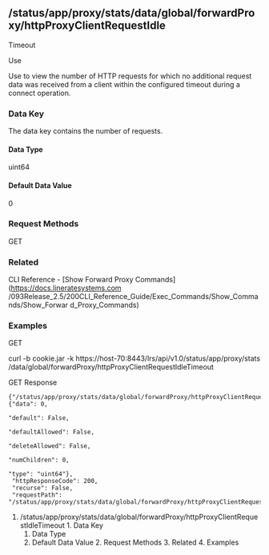 ## /status/app/proxy/stats/data/global/forwardProxy/httpProxyClientRequestIdle
Timeout

Use

Use to view the number of HTTP requests for which no additional request data
was received from a client within the configured timeout during a connect
operation.

### Data Key

The data key contains the number of requests.

#### Data Type

uint64

#### Default Data Value

0

### Request Methods

GET

### Related

CLI Reference - [Show Forward Proxy Commands](https://docs.lineratesystems.com
/093Release_2.5/200CLI_Reference_Guide/Exec_Commands/Show_Commands/Show_Forwar
d_Proxy_Commands)

### Examples

GET

curl -b cookie.jar -k https://host-70:8443/lrs/api/v1.0/status/app/proxy/stats
/data/global/forwardProxy/httpProxyClientRequestIdleTimeout

GET Response

    
    {"/status/app/proxy/stats/data/global/forwardProxy/httpProxyClientRequestIdleTimeout": {"data": 0,
                                                                                             "default": False,
                                                                                             "defaultAllowed": False,
                                                                                             "deleteAllowed": False,
                                                                                             "numChildren": 0,
                                                                                             "type": "uint64"},
     "httpResponseCode": 200,
     "recurse": False,
     "requestPath": "/status/app/proxy/stats/data/global/forwardProxy/httpProxyClientRequestIdleTimeout"}
    

  1. /status/app/proxy/stats/data/global/forwardProxy/httpProxyClientRequestIdleTimeout
    1. Data Key
      1. Data Type
      2. Default Data Value
    2. Request Methods
    3. Related
    4. Examples

